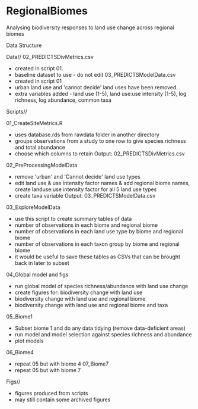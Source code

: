 # RegionalBiomes
Analysing biodiversity responses to land use change across regional biomes

Data Structure

Data//
02_PREDICTSDivMetrics.csv
  - created in script 01. 
  - baseline dataset to use - do not edit
03_PREDICTSModelData.csv
 - created in script 01
 - urban land use and 'cannot decide' land uses have been removed.
 - extra variables added - land use (1-5), land use:use intensity (1-5), log richness, log abundance, common taxa


Scripts//

01_CreateSiteMetrics.R
 - uses database.rds from rawdata folder in another directory
 - groups observations from a study to one row to give species richness and total abundance
 - choose which columns to retain
 Output: 02_PREDICTSDivMetrics.csv
 
02_PreProcessingModelData
 - remove 'urban' and 'Cannot decide' land use types
 - edit land use & use intensity factor names & add regional biome names, create landuse:use intensity factor for all 5 land use types
 - create taxa variable
 Output: 03_PREDICTSModelData.csv
 
03_ExploreModelData
 - use this script to create summary tables of data
 - number of observations in each biome and regional biome
 - number of observations in each land use type by biome and regional biome
 - number of observations in each taxon group by biome and regional biome
 - it would be useful to save these tables as CSVs that can be brought back in later to subset
 
04_Global model and figs
 - run global model of species richness/abundance with land use change 
 - create figures for: biodiversity change with land use
 - biodiversity change with land use and regional biome
 - biodiversity change with land use and regional biome and taxa


05_Biome1
 - Subset biome 1 and do any data tidying (remove data-deficient areas)
 - run model and model selection against species richness and abundance
 - plot models
 
06_Biome4
- repeat 05 but with biome 4
07_Biome7
- repeat 05 but with biome 7

Figs//
- figures produced from scripts
- may still contain some archived figures
